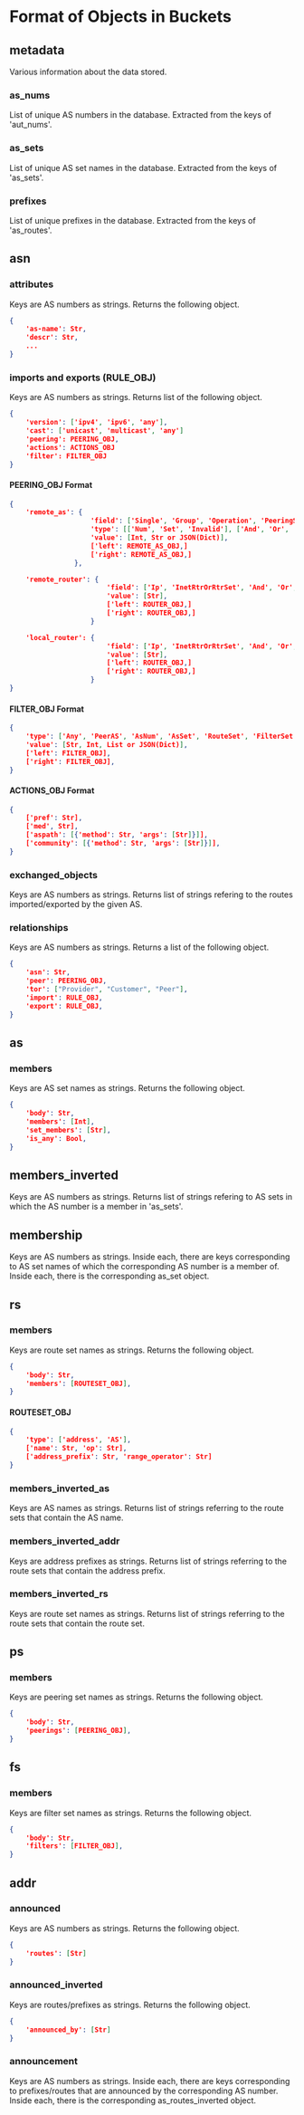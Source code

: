 # Format of Objects in Buckets

## metadata

Various information about the data stored.

### as_nums

List of unique AS numbers in the database.
Extracted from the keys of 'aut_nums'.

### as_sets

List of unique AS set names in the database.
Extracted from the keys of 'as_sets'.

### prefixes

List of unique prefixes in the database.
Extracted from the keys of 'as_routes'.

## asn

### attributes

Keys are AS numbers as strings. Returns the following object.

```json
{
    'as-name': Str,
    'descr': Str,
    ...
}
```

### imports and exports (RULE_OBJ)

Keys are AS numbers as strings. Returns list of the following object.

```json
{
    'version': ['ipv4', 'ipv6', 'any'],
    'cast': ['unicast', 'multicast', 'any']
    'peering': PEERING_OBJ,
    'actions': ACTIONS_OBJ
    'filter': FILTER_OBJ
}
```

#### PEERING_OBJ Format

```json
{
    'remote_as': {
                    'field': ['Single', 'Group', 'Operation', 'PeeringSet'], 
                    'type': [['Num', 'Set', 'Invalid'], ['And', 'Or', 'Except'], ['And', 'Or', 'Except'], ['PeeringSet']], 
                    'value': [Int, Str or JSON(Dict)],
                    ['left': REMOTE_AS_OBJ,]
                    ['right': REMOTE_AS_OBJ,]
                },

    'remote_router': {
                        'field': ['Ip', 'InetRtrOrRtrSet', 'And', 'Or', 'Except'], 
                        'value': [Str],
                        ['left': ROUTER_OBJ,]
                        ['right': ROUTER_OBJ,]
                    }

    'local_router': {
                        'field': ['Ip', 'InetRtrOrRtrSet', 'And', 'Or', 'Except'], 
                        'value': [Str],
                        ['left': ROUTER_OBJ,]
                        ['right': ROUTER_OBJ,]
                    }
}
```

#### FILTER_OBJ Format

```json
{
    'type': ['Any', 'PeerAS', 'AsNum', 'AsSet', 'RouteSet', 'FilterSet', 'AsPathRE', 'Unknown', 'AddrPrefixSet', 'And', 'Or', 'Not', 'Group', 'Community'],
    'value': [Str, Int, List or JSON(Dict)],
    ['left': FILTER_OBJ],
    ['right': FILTER_OBJ],
}
```

#### ACTIONS_OBJ Format

```json
{
    ['pref': Str], 
    ['med', Str],
    ['aspath': [{'method': Str, 'args': [Str]}]],
    ['community': [{'method': Str, 'args': [Str]}]],
}
```

### exchanged_objects

Keys are AS numbers as strings. Returns list of strings refering to the routes imported/exported by the given AS.

### relationships

Keys are AS numbers as strings. Returns a list of the following object.

```json
{
    'asn': Str,
    'peer': PEERING_OBJ,
    'tor': ["Provider", "Customer", "Peer"],
    'import': RULE_OBJ,
    'export': RULE_OBJ,
}
```
## as

### members

Keys are AS set names as strings. Returns the following object.

```json
{
    'body': Str,
    'members': [Int],
    'set_members': [Str],
    'is_any': Bool,
}
```

## members_inverted

Keys are AS numbers as strings. Returns list of strings refering to AS sets in which the AS number is a member in 'as_sets'.

## membership

Keys are AS numbers as strings. Inside each, there are keys corresponding to AS set names of which the corresponding AS number is a member of. Inside each, there is the corresponding as_set object.

## rs

### members

Keys are route set names as strings. Returns the following object.

```json
{
    'body': Str,
    'members': [ROUTESET_OBJ],
}
```

#### ROUTESET_OBJ

```json
{
    'type': ['address', 'AS'],
    ['name': Str, 'op': Str],
    ['address_prefix': Str, 'range_operator': Str]
}
```

### members_inverted_as

Keys are AS names as strings. Returns list of strings referring to the route sets that contain the AS name.

### members_inverted_addr

Keys are address prefixes as strings. Returns list of strings referring to the route sets that contain the address prefix.

### members_inverted_rs

Keys are route set names as strings. Returns list of strings referring to the route sets that contain the route set.

## ps

### members

Keys are peering set names as strings. Returns the following object.

```json
{
    'body': Str,
    'peerings': [PEERING_OBJ],
}
```

## fs

### members

Keys are filter set names as strings. Returns the following object.

```json
{
    'body': Str,
    'filters': [FILTER_OBJ],
}
```

## addr

### announced

Keys are AS numbers as strings. Returns the following object.

```json
{
    'routes': [Str]
}
```

### announced_inverted

Keys are routes/prefixes as strings. Returns the following object.

```json
{
    'announced_by': [Str]
}
```

### announcement

Keys are AS numbers as strings. Inside each, there are keys corresponding to prefixes/routes that are announced by the corresponding AS number. Inside each, there is the corresponding as_routes_inverted object.